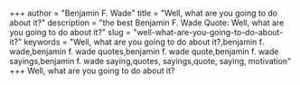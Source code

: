 +++
author = "Benjamin F. Wade"
title = "Well, what are you going to do about it?"
description = "the best Benjamin F. Wade Quote: Well, what are you going to do about it?"
slug = "well-what-are-you-going-to-do-about-it?"
keywords = "Well, what are you going to do about it?,benjamin f. wade,benjamin f. wade quotes,benjamin f. wade quote,benjamin f. wade sayings,benjamin f. wade saying,quotes, sayings,quote, saying, motivation"
+++
Well, what are you going to do about it?
